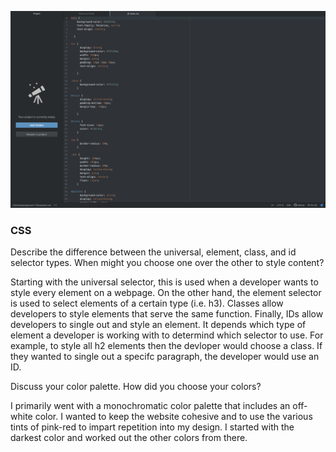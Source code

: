 
![Screenshot](./images/screenshot-10.png)

### CSS

Describe the difference between the universal, element, class, and id selector types. When might you choose one over the other to style content?

Starting with the universal selector, this is used when a developer wants to style every element on a webpage. On the other hand, the element selector is used to select elements of a certain type (i.e. h3).
Classes allow developers to style elements that serve the same function. Finally, IDs allow developers to single out and style an element. It depends which type of element a developer is working with to determind which selector to use. For example, to style all h2 elements then the devloper would choose a class. If they wanted to single out a specifc paragraph, the developer would use an ID.

Discuss your color palette. How did you choose your colors?

I primarily went with a monochromatic color palette that includes an off-white color. I wanted to keep the website cohesive and to use the various tints of pink-red to impart repetition into my design. I started with the darkest color and worked out the other colors from there.
